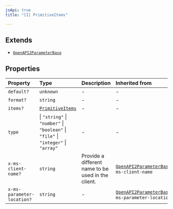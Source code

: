 ```yaml
---
jsApi: true
title: "[I] PrimitiveItems"

---
```

## Extends

- [`OpenAPI2ParameterBase`](OpenAPI2ParameterBase.md)

## Properties

| Property | Type | Description | Inherited from |
| :------ | :------ | :------ | :------ |
| `default?` | `unknown` | - | - |
| `format?` | `string` | - | - |
| `items?` | [`PrimitiveItems`](PrimitiveItems.md) | - | - |
| `type` |  \| `"string"` \| `"number"` \| `"boolean"` \| `"file"` \| `"integer"` \| `"array"` | - | - |
| `x-ms-client-name?` | `string` | Provide a different name to be used in the client. | [`OpenAPI2ParameterBase`](OpenAPI2ParameterBase.md).`x-ms-client-name` |
| `x-ms-parameter-location?` | `string` | - | [`OpenAPI2ParameterBase`](OpenAPI2ParameterBase.md).`x-ms-parameter-location` |
